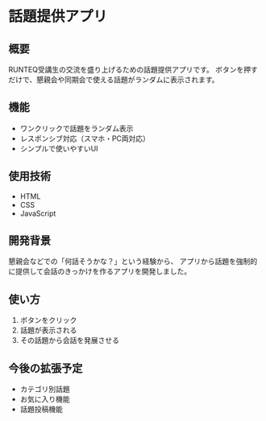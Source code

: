 # 話題提供アプリ

## 概要
RUNTEQ受講生の交流を盛り上げるための話題提供アプリです。
ボタンを押すだけで、懇親会や同期会で使える話題がランダムに表示されます。

## 機能
- ワンクリックで話題をランダム表示
- レスポンシブ対応（スマホ・PC両対応）
- シンプルで使いやすいUI

## 使用技術
- HTML
- CSS
- JavaScript

## 開発背景
懇親会などでの「何話そうかな？」という経験から、
アプリから話題を強制的に提供して会話のきっかけを作るアプリを開発しました。

## 使い方
1. ボタンをクリック
2. 話題が表示される
3. その話題から会話を発展させる

## 今後の拡張予定
- カテゴリ別話題
- お気に入り機能
- 話題投稿機能